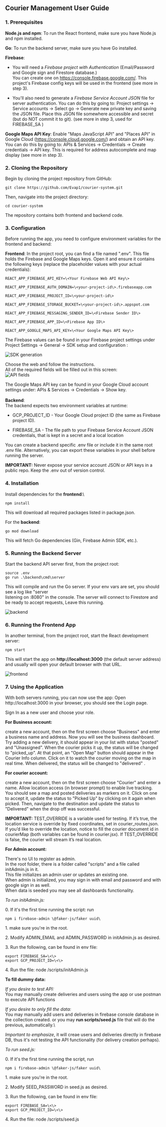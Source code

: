 ## **Courier Management User Guide**

### **1. Prerequisites**

**Node.js and npm**: To run the React frontend, make sure you have
Node.js and npm installed.

**Go**: To run the backend server, make sure you have Go installed.

**Firebase**:

-   You will need a *Firebase project with Authentication*
    (Email/Password and Google sign and Firestore database.)\
    You can create one on <https://console.firebase.google.com/>.
    This project's Firebase config keys will be used in the frontend (see more in
    step 3).

-   You'll also need to generate a *Firebase Service Account
    JSON* file for server authentication. You
    can do this by going to:
    Project settings → Service accounts → Select go → Generate new
    private key and saving the JSON file.
    Place this JSON file somewhere accessible and secret (but do NOT
    commit it to git). (see more in step 3, used for FIREBASE_SA )

**Google Maps API Key**: Enable "Maps JavaScript API" and "Places API"
in Google Cloud (<https://console.cloud.google.com/>) and obtain an API
key. You can do this by going to: APIs & Services → Credentials → Create
credentials → API key. This is required for address autocomplete and map
display (see more in step 3).

### **2. Cloning the Repository**

Begin by cloning the project repository from GitHub:
```
git clone https://github.com/Evap1/courier-system.git
```

Then, navigate into the project directory:
```
cd courier-system
```

The repository contains both frontend and backend code.

### **3. Configuration**

Before running the app, you need to configure environment variables for
the frontend and backend:

**Frontend**:
In the project root, you can find a file named ".env". This file holds
the Firebase and Google Maps keys. Open it and ensure it contains the
following keys (replace the placeholder values with your actual
credentials):
```
REACT_APP_FIREBASE_API_KEY=\<Your Firebase Web API Key\>

REACT_APP_FIREBASE_AUTH_DOMAIN=\<your-project-id\>.firebaseapp.com

REACT_APP_FIREBASE_PROJECT_ID=\<your-project-id\>

REACT_APP_FIREBASE_STORAGE_BUCKET=\<your-project-id\>.appspot.com

REACT_APP_FIREBASE_MESSAGING_SENDER_ID=\<Firebase Sender ID\>

REACT_APP_FIREBASE_APP_ID=\<Firebase App ID\>

REACT_APP_GOOGLE_MAPS_API_KEY=\<Your Google Maps API Key\>
```
The Firebase values can be found in your Firebase project settings under
Project Settings → General → SDK setup and configuration :

![SDK generation](images/SDK.png)

Choose the web and follow the instructions.\
All of the required fields will be filled out in this screen:\
![API fields](images/API.png)

The Google Maps API key can be found in your Google Cloud account
settings under: APIs & Services → Credentials → Show key.\
\
**Backend**:\
The backend expects two environment variables at runtime:

-   GCP_PROJECT_ID - Your Google Cloud project ID (the same as Firebase
    project ID).

-   FIREBASE_SA - The file path to your Firebase Service Account JSON
    credentials, that is kept in a secret and a local location

You can create a backend specific .env file or include it in the same
root .env file. Alternatively, you can export these variables in your
shell before running the server.

**IMPORTANT:** Never expose your service account JSON or API keys in a
public repo. Keep the .env out of version control.

### **4. Installation**

Install dependencies for the **frontend**:\
```
npm install
```

This will download all required packages listed in package.json.

For the **backend**:
```
go mod download
```
This will fetch Go dependencies (Gin, Firebase Admin SDK, etc.).

### **5. Running the Backend Server**

Start the backend API server first, from the project root:
```
source .env
go run .\backend\cmd\server
```

This will compile and run the Go server. If your env vars are set, you
should see a log like "server\
listening on :8080" in the console. The server will connect to Firestore
and be ready to accept requests, Leave this running.

![backend](images/backend.png)

### **6. Running the Frontend App**

In another terminal, from the project root, start the React development
server:
```
npm start
```

This will start the app on **http://localhost:3000** (the default server
address) and usually will open your default browser with that URL.

![frontend](images/frontend.png)

### **7. Using the Application**

With both servers running, you can now use the app:
Open http://localhost:3000 in your browser, you should see the Login
page.

Sign In as a new user and choose your role.

**For Business account:**

create a new account, then on the first screen choose "Business" and
enter a business name and address. Now you will see the business
dashboard. Try adding a new delivery, it should appear in your list with
status "posted" and "Unassigned". When the courier picks it up, the
status will be changed to "picked_up". At that point, an "Open Map"
button should appear in the Courier Info column. Click on it to watch
the courier moving on the map in real time. When delivered, the status
will be changed to "delivered" .

**For courier account:**

create a new account, then on the first screen choose "Courier" and
enter a name. Allow location access (in browser prompt) to enable live
tracking. You should see a map and posted deliveries as markers on it.
Click on one to accept it, update the status to "Picked Up" by clicking
on it again when picked. Then, navigate to the destination and update
the status to "Delivered" when the drop off was successful.

**IMPORTANT:** 
TEST_OVERRIDE is a variable used for testing. 
If it’s true, the location service is override by fixed coordinates, set in courier_routes.json. 
If you’d like to override the location, notice to fill the courier document id in courierMap (both variables can be found in courier.jsx). 
If TEST_OVERRIDE is false, the courier will stream it’s real location.


**For Admin account:**

There's no UI to register as admin.\
In the root folder, there is a folder called "scripts" and a file called
initAdmin.js in it.\
This file initializes an admin user or updates an existing one.\
When admin is initialized, you may sign in with email and password and
with google sign in as well.\
When data is seeded you may see all dashboards functionality.

*To run initAdmin.js:*

0\. If it's the first time running the script: run 
```
npm i firebase-admin \@faker-js/faker uuid\
```
1\. make sure you're in the root.

2\. Modify ADMIN_EMAIL and ADMIN_PASSWORD in initAdmin.js as desired.

3\. Run the following, can be found in env file:
```
export FIREBASE_SA=\<\>
export GCP_PROJECT_ID=\<\>
```
4\. Run the file: node /scripts/initAdmin.js

**To fill dummy data:**

*If you desire to test API:*\
You may manually create deliveries and users using the app
or use postman to execute API functions

*If you desire to only fill the data:*\
You may manually add users and deliveries in firebase
console database in the collection created.
or you may **run scripts/seed.js** file that will do the previous,
automatically.\

*Important to emphasize*, it will creae users and
deliveries directly in firebase DB, thus it's not testing the API
functionality (for delivery creation perhaps).

*To run seed.js:*

0\. If it's the first time running the script, run 
```
npm i firebase-admin \@faker-js/faker uuid\
```
1\. make sure you're in the root.

2\. Modify SEED_PASSWORD in seed.js as desired.

3\. Run the following, can be found in env file:

```
export FIREBASE_SA=\<\>
export GCP_PROJECT_ID=\<\>
```

4\. Run the file: node /scripts/seed.js
